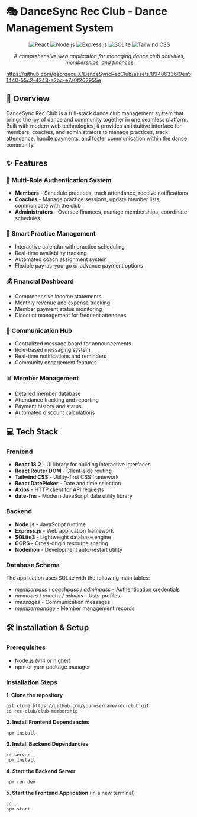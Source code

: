 # 🎭 DanceSync Rec Club - Dance Management System
<div align="center">
  <img src="https://img.shields.io/badge/React-20232A?style=for-the-badge&logo=react&logoColor=61DAFB" alt="React" />
  <img src="https://img.shields.io/badge/Node.js-43853D?style=for-the-badge&logo=node.js&logoColor=white" alt="Node.js" />
  <img src="https://img.shields.io/badge/Express.js-404D59?style=for-the-badge" alt="Express.js" />
  <img src="https://img.shields.io/badge/SQLite-07405E?style=for-the-badge&logo=sqlite&logoColor=white" alt="SQLite" />
  <img src="https://img.shields.io/badge/Tailwind_CSS-38B2AC?style=for-the-badge&logo=tailwind-css&logoColor=white" alt="Tailwind CSS" />
</div>
<div align="center">
  <p><em>A comprehensive web application for managing dance club activities, memberships, and finances</em></p>
</div>

https://github.com/georgecuiX/DanceSyncRecClub/assets/89486336/9ea51440-55c2-4243-a2bc-e7a0f262955e

## 🌟 Overview

DanceSync Rec Club is a full-stack dance club management system that brings the joy of dance and community together in one seamless platform. Built with modern web technologies, it provides an intuitive interface for members, coaches, and administrators to manage practices, track attendance, handle payments, and foster communication within the dance community.

## ✨ Features
### 👥 Multi-Role Authentication System
- **Members** - Schedule practices, track attendance, receive notifications
- **Coaches** - Manage practice sessions, update member lists, communicate with the club
- **Administrators** - Oversee finances, manage memberships, coordinate schedules

### 📅 Smart Practice Management 
- Interactive calendar with practice scheduling
- Real-time availability tracking
- Automated coach assignment system
- Flexible pay-as-you-go or advance payment options

### 💰 Financial Dashboard
- Comprehensive income statements
- Monthly revenue and expense tracking
- Member payment status monitoring
- Discount management for frequent attendees

### 📢 Communication Hub
- Centralized message board for announcements
- Role-based messaging system
- Real-time notifications and reminders
- Community engagement features

### 📊 Member Management
- Detailed member database
- Attendance tracking and reporting
- Payment history and status
- Automated discount calculations

## 💻 Tech Stack
### Frontend
- **React 18.2** - UI library for building interactive interfaces
- **React Router DOM** - Client-side routing
- **Tailwind CSS** - Utility-first CSS framework
- **React DatePicker** - Date and time selection
- **Axios** - HTTP client for API requests
- **date-fns** - Modern JavaScript date utility library

### Backend
- **Node.js** - JavaScript runtime
- **Express.js** - Web application framework
- **SQLite3** - Lightweight database engine
- **CORS** - Cross-origin resource sharing
- **Nodemon** - Development auto-restart utility

### Database Schema
The application uses SQLite with the following main tables:
- _memberpass_ / _coachpass_ / _adminpass_ - Authentication credentials
- _members_ / _coachs_ / _admins_ - User profiles
- _messages_ - Communication messages
- _membermanage_ - Member management records

## 🛠️ Installation & Setup
### Prerequisites
- Node.js (v14 or higher)
- npm or yarn package manager

### Installation Steps
**1. Clone the repository**
```
git clone https://github.com/yourusername/rec-club.git
cd rec-club/club-membership
```

**2. Install Frontend Dependancies**
```
npm install
```

**3. Install Backend Dependancies**
```
cd server
npm install
```

**4. Start the Backend Server**
```
npm run dev
```

**5. Start the Frontend Application** (in a new terminal)
```
cd ..
npm start
```

